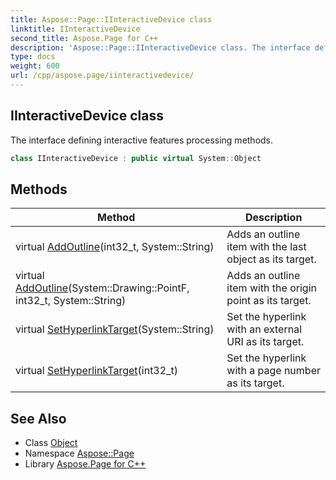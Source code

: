 ```yaml
---
title: Aspose::Page::IInteractiveDevice class
linktitle: IInteractiveDevice
second_title: Aspose.Page for C++
description: 'Aspose::Page::IInteractiveDevice class. The interface defining interactive features processing methods in C++.'
type: docs
weight: 600
url: /cpp/aspose.page/iinteractivedevice/
---
```

## IInteractiveDevice class


The interface defining interactive features processing methods.

```cpp
class IInteractiveDevice : public virtual System::Object
```

## Methods

| Method | Description |
| --- | --- |
| virtual [AddOutline](./addoutline/)(int32_t, System::String) | Adds an outline item with the last object as its target. |
| virtual [AddOutline](./addoutline/)(System::Drawing::PointF, int32_t, System::String) | Adds an outline item with the origin point as its target. |
| virtual [SetHyperlinkTarget](./sethyperlinktarget/)(System::String) | Set the hyperlink with an external URI as its target. |
| virtual [SetHyperlinkTarget](./sethyperlinktarget/)(int32_t) | Set the hyperlink with a page number as its target. |
## See Also

* Class [Object](../../system/object/)
* Namespace [Aspose::Page](../)
* Library [Aspose.Page for C++](../../)
